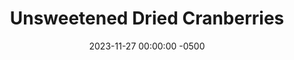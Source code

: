 ---
layout: post
title:  "Unsweetened Dried Cranberries"
date:   2023-11-27 00:00:00 -0500
categories: 
- Recipes
- Finger Food
permalink: /recipes/dried-cranberry
image: /assets/Food/Finger Food/Cranberry/cranberry-cover.jpg
ing: cranberry-ing
facts: cranberry-facts
section1: 
start2: 
section2: 
start3: 
section3: 
start4: 
section4: 
start5: 
section5: 
Prep: 15
Rest: 
Cook: 360
Source1: 
Source2: 
whisk: https://s.samsungfood.com/sMc1G
tags: 
- no sugar
- dried
- fruit
- dehydrate
- cranberry
- raisin
- date
- snack
- trail mix
Description: Dried cranberries are a staple on many salads, but unfortunately they're full of added sugar, as cranberries are naturally tart and not sweet at all. These simple dried cranberries are optionally sweetened with honey, and go great on top of a salad or in a trail mix.  Try using them in place of raisins in my <a href="trail-mix">Mixed Nuts and Chocolate Trail Mix</a>
Instructions: 
- Preheat your air fryer on dehydrate mode at 170F<br><br>

- Cut each of the cranberries in half and add to a small bowl. Optionally, drizzle with some honey, and mix<br><br>

- Dehydrate at 170F for 6-8 hours, flipping every 2 hours. Try to separate as much as possible. I did 6oz of cranberries in a 6qt air fryer.  Transfer to a container in the fridge
---